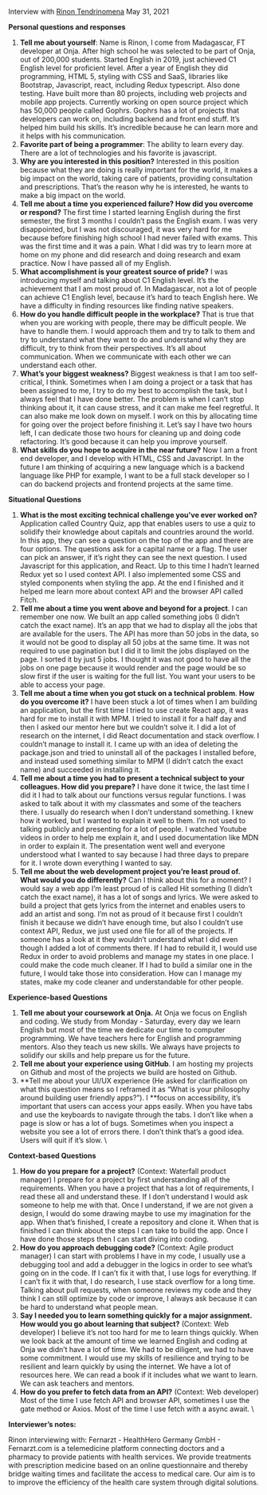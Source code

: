 

Interview with [Rinon Tendrinomena](https://onja.org/student/rinon/)
May 31, 2021

**Personal questions and responses**



1. **Tell me about yourself**: Name is Rinon, I come from Madagascar, FT developer at Onja. After high school he was selected to be part of Onja, out of 200,000 students. Started English in 2019, just achieved C1 English level for proficient level. After a year of English they did programming, HTML 5, styling with CSS and SaaS, libraries like Bootstrap, Javascript, react, including Redux typescript. Also done testing. Have built more than 80 projects, including web projects and mobile app projects. Currently working on open source project which has 50,000 people called Gophrs.  Gophrs has a lot of projects that developers can work on, including backend and front end stuff. It’s helped him build his skills. It’s incredible because he can learn more and it helps with his communication.
2. **Favorite part of being a  programmer**: The ability to learn every day. There are a lot of technologies and his favorite is javascript. 
3. **Why are you interested in this position?** Interested in this position because what they are doing is really important for the world, it makes a big impact on the world, taking care of patients, providing consultation and prescriptions. That’s the reason why he is interested, he wants to make a big impact on the world. 
4. **Tell me about a time you experienced failure? How did you overcome or respond?** The first time I started learning English during the first semester, the first 3 months I couldn’t pass the English exam. I was very disappointed, but I was not discouraged, it was very hard for me because before finishing high school I had never failed with exams. This was the first time and it was a pain. What I did was try to learn more at home on my phone and did research and doing research and exam practice. Now I have passed all of my English. 
5. **What accomplishment is your greatest source of pride?** I was introducing myself and talking about C1 English level. It’s the achievement that I am most proud of. In Madagascar, not a lot of people can achieve C1 English level, because it’s hard to teach English here. We have a difficulty in finding resources like finding native speakers. 
6. **How do you handle difficult people in the workplace?** That is true that when you are working with people, there may be difficult people. We have to handle them. I would approach them and try to talk to them and try to understand what they want to do and understand why they are difficult, try to think from their perspectives. It’s all about communication. When we communicate with each other we can understand each other. 
7. **What’s your biggest weakness?** Biggest weakness is that I am too self-critical, I think. Sometimes when I am doing a project or a task that has been assigned to me, I try to do my best to accomplish the task, but I always feel that I have done better. The problem is when I can’t stop thinking about it, it can cause stress, and it can make me feel regretful. It can also make me look down on myself. I work on this by allocating time for going over the project before finishing it. Let’s say I have two hours left, I can dedicate those two hours for cleaning up and doing code refactoring. It’s good because it can help you improve yourself.
8. **What skills do you hope to acquire in the near future?** Now I am a front end developer, and I develop with HTML, CSS and Javascript. In the future I am thinking of acquiring a new language which is a backend language like PHP for example, I want to be a full stack developer so I can do backend projects and frontend projects at the same time. 

**Situational Questions**



1. **What is the most exciting technical challenge you've ever worked on?** Application called Country Quiz, app that enables users to use a quiz to solidify their knowledge about capitals and countries around the world. In this app, they can see a question on the top of the app and there are four options. The questions ask for a capital name or a flag. The user can pick an answer, if it’s right they can see the next question. I used Javascript for this application, and React. Up to this time I hadn’t learned Redux yet so I used context API. I also implemented some CSS and styled components when styling the app. At the end I finished and it helped me learn more about context API and the browser API called Fitch. 
2. **Tell me about a time you went above and beyond for a project**. I can remember one now. We built an app called something jobs (I didn’t catch the exact name). It’s an app that we had to display all the jobs that are available for the users. The API has more than 50 jobs in the data, so it would not be good to display all 50 jobs at the same time. It was not required to use pagination but I did it to limit the jobs displayed on the page. I sorted it by just 5 jobs. I thought it was not good to have all the jobs on one page because it would render and the page would be so slow first if the user is waiting for the full list. You want your users to be able to access your page.
3. **Tell me about a time when you got stuck on a technical problem**. **How do you overcome it?** I have been stuck a lot of times when I am building an application, but the first time I tried to use create React app, it was hard for me to install it with MPM. I tried to install it for a half day and then I asked our mentor here but we couldn’t solve it. I did a lot of research on the internet, I did React documentation and stack overflow. I couldn’t manage to install it. I came up with an idea of deleting the package.json and tried to uninstall all of the packages I installed before, and instead used something similar to MPM (I didn’t catch the exact name) and succeeded in installing it. 
4. **Tell me about a time you had to present a technical subject to your colleagues. How did you prepare?** I have done it twice, the last time I did it I had to talk about our functions versus regular functions. I was asked to talk about it with my classmates and some of the teachers there. I usually do research when I don’t understand something. I knew how it worked, but I wanted to explain it well to them. I’m not used to talking publicly and presenting for a lot of people. I watched Youtube videos in order to help me explain it, and I used documentation like MDN in order to explain it. The presentation went well and everyone understood what I wanted to say because I had three days to prepare for it. I wrote down everything I wanted to say. 
5. **Tell me about the web development project you’re least proud of. What would you do differently?** Can I think about this for a moment? I would say a web app I’m least proud of is called Hit something (I didn’t catch the exact name), it has a lot of songs and lyrics. We were asked to build a project that gets lyrics from the internet and enables users to add an artist and song. I’m not as proud of it because first I couldn’t finish it because we didn’t have enough time, but also I couldn’t use context API, Redux, we just used one file for all of the projects. If someone has a look at it they wouldn’t understand what I did even though I added a lot of comments there. If I had to rebuild it, I would use Redux in order to avoid problems and manage my states in one place. I could make the code much cleaner. If I had to build a similar one in the future, I would take those into consideration. How can I manage my states, make my code cleaner and understandable for other people.

**Experience-based Questions**



1. **Tell me about your coursework at Onja.** At Onja we focus on English and coding. We study from Monday - Saturday, every day we learn English but most of the time we dedicate our time to computer programming. We have teachers here for English and programming mentors. Also they teach us new skills. We always have projects to solidify our skills and help prepare us for the future. 
2. **Tell me about your experience using GitHub**. I am hosting my projects on Github and most of the projects we build are hosted on Github.
3. **Tell me about your UI/UX experience (He asked for clarification on what this question means so I reframed it as “What is your philosophy around building user friendly apps?”). I **focus on accessibility, it’s important that users can access your apps easily. When you have tabs and use the keyboards to navigate through the tabs. I don’t like when a page is slow or has a lot of bugs. Sometimes when you inspect a website you see a lot of errors there. I don’t think that’s a good idea. Users will quit if it’s slow.  \
 							

**Context-based Questions**



1. **How do you prepare for a project?** (Context: Waterfall product manager) I prepare for a project by first understanding all of the requirements. When you have a project that has a lot of requirements, I read these all and understand these. If I don’t understand I would ask someone to help me with that. Once I understand, if we are not given a design, I would do some drawing maybe to use my imagination for the app. When that’s finished, I create a repository and clone it. When that is finished I can think about the steps I can take to build the app. Once I have done those steps then I can start diving into coding. 
2. **How do you approach debugging code?** (Context: Agile product manager) I can start with problems I have in my code, I usually use a debugging tool and add a debugger in the logics in order to see what’s going on in the code. If I can’t fix it with that, I use logs for everything. If I can’t fix it with that, I do research, I use stack overflow for a long time. Talking about pull requests, when someone reviews my code and they think I can still optimize by code or improve, I always ask because it can be hard to understand what people mean. 
3. **Say I needed you to learn something quickly for a major assignment. How would you go about learning that subject?** (Context: Web developer) I believe it’s not too hard for me to learn things quickly. When we look back at the amount of time we learned English and coding at Onja we didn’t have a lot of time. We had to be diligent, we had to have some commitment. I would use my skills of resilience and trying to be resilient and learn quickly by using the internet. We have a lot of resources here. We can read a book if it includes what we want to learn. We can ask teachers and mentors. 
4. **How do you prefer to fetch data from an API?** (Context: Web developer) Most of the time I use fetch API and browser API, sometimes I use the gate method or Axios. Most of the time I use fetch with a async await.  \
 							

						 					

				

			

		

**Interviewer’s notes:**

Rinon interviewing with: Fernarzt - HealthHero Germany GmbH - Fernarzt.com is a telemedicine platform connecting doctors and a pharmacy to provide patients with health services. We provide treatments with prescription medicine based on an online questionnaire and thereby bridge waiting times and facilitate the access to medical care. Our aim is to to improve the efficiency of the health care system through digital solutions. 
